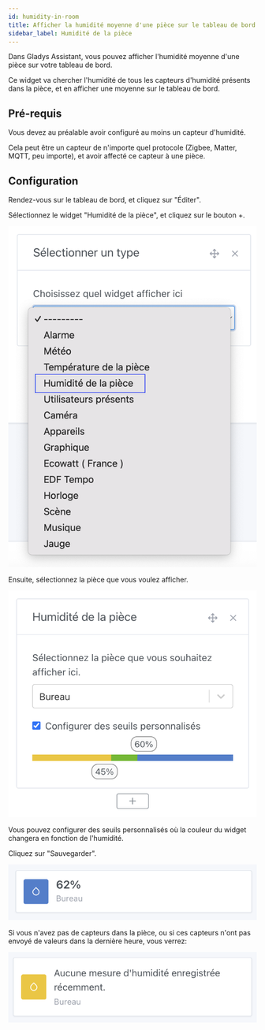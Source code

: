 ```yaml
---
id: humidity-in-room
title: Afficher la humidité moyenne d'une pièce sur le tableau de bord
sidebar_label: Humidité de la pièce
---
```


Dans Gladys Assistant, vous pouvez afficher l'humidité moyenne d'une pièce sur votre tableau de bord.

Ce widget va chercher l'humidité de tous les capteurs d'humidité présents dans la pièce, et en afficher une moyenne sur le tableau de bord.

## Pré-requis

Vous devez au préalable avoir configuré au moins un capteur d'humidité.

Cela peut être un capteur de n'importe quel protocole (Zigbee, Matter, MQTT, peu importe), et avoir affecté ce capteur à une pièce.

## Configuration

Rendez-vous sur le tableau de bord, et cliquez sur "Éditer".

Sélectionnez le widget "Humidité de la pièce", et cliquez sur le bouton +.

![Ajouter le widget humidité à Gladys](../../../../../static/img/docs/fr/dashboard/humidity-in-room/add-widget.png)

Ensuite, sélectionnez la pièce que vous voulez afficher.

![Sélectionnez la pièce à afficher](../../../../../static/img/docs/fr/dashboard/humidity-in-room/configure-widget.png)

Vous pouvez configurer des seuils personnalisés où la couleur du widget changera en fonction de l'humidité.

Cliquez sur "Sauvegarder".

![Le widget humidité de la pièce](../../../../../static/img/docs/fr/dashboard/humidity-in-room/humidity-in-room.png)

Si vous n'avez pas de capteurs dans la pièce, ou si ces capteurs n'ont pas envoyé de valeurs dans la dernière heure, vous verrez:

![Pas de données](../../../../../static/img/docs/fr/dashboard/humidity-in-room/no-values.png)
